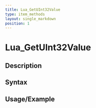 ```yaml
---
title: Lua_GetUInt32Value
type: item_methods
layout: single_markdown
position: 1
---
```


# Lua_GetUInt32Value

## Description

## Syntax

## Usage/Example


